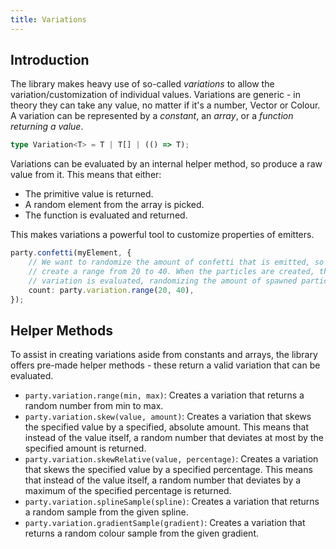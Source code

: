 ```yaml
---
title: Variations
---
```


## Introduction

The library makes heavy use of so-called _variations_ to allow the variation/customization of individual values. Variations are generic - in theory they can take any value, no matter if it's a number, Vector or Colour. A variation can be represented by a _constant_, an _array_, or a _function returning a value_.

```ts
type Variation<T> = T | T[] | (() => T);
```

Variations can be evaluated by an internal helper method, so produce a raw value from it. This means that either:

-   The primitive value is returned.
-   A random element from the array is picked.
-   The function is evaluated and returned.

This makes variations a powerful tool to customize properties of emitters.

```ts {5}
party.confetti(myElement, {
    // We want to randomize the amount of confetti that is emitted, so we
    // create a range from 20 to 40. When the particles are created, this
    // variation is evaluated, randomizing the amount of spawned particles.
    count: party.variation.range(20, 40),
});
```

## Helper Methods

To assist in creating variations aside from constants and arrays, the library offers pre-made helper methods - these return a valid variation that can be evaluated.

-   `party.variation.range(min, max)`: Creates a variation that returns a random number from min to max.
-   `party.variation.skew(value, amount)`: Creates a variation that skews the specified value by a specified, absolute amount. This means that instead of the value itself, a random number that deviates at most by the specified amount is returned.
-   `party.variation.skewRelative(value, percentage)`: Creates a variation that skews the specified value by a specified percentage. This means that instead of the value itself, a random number that deviates by a maximum of the specified percentage is returned.
-   `party.variation.splineSample(spline)`: Creates a variation that returns a random sample from the given spline.
-   `party.variation.gradientSample(gradient)`: Creates a variation that returns a random colour sample from the given gradient.
